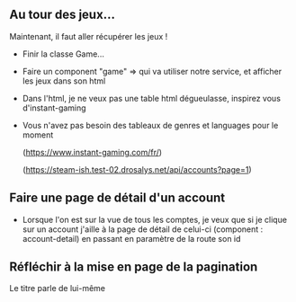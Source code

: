 
## Au tour des jeux...

Maintenant, il faut aller récupérer les jeux !

- Finir la classe Game...
- Faire un component "game" => qui va utiliser notre service, et afficher les jeux dans son html
- Dans l'html, je ne veux pas une table html dégueulasse, inspirez vous d'instant-gaming
- Vous n'avez pas besoin des tableaux de genres et languages pour le moment

  (https://www.instant-gaming.com/fr/)

  (https://steam-ish.test-02.drosalys.net/api/accounts?page=1)



## Faire une page de détail d'un account

- Lorsque l'on est sur la vue de tous les comptes, je veux que si je clique sur un account
j'aille à la page de détail de celui-ci (component : account-detail) en passant en paramètre de la route son id


## Réfléchir à la mise en page de la pagination

Le titre parle de lui-même




